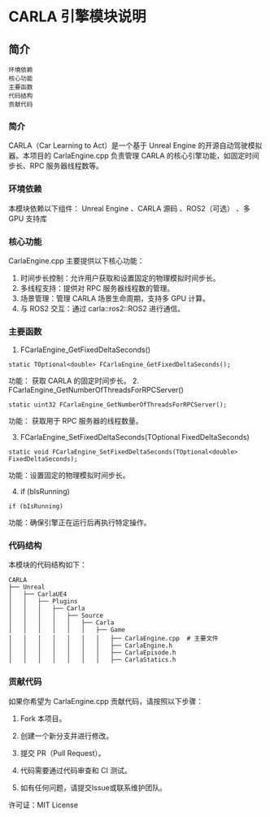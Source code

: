 # CARLA 引擎模块说明
## 简介
	环境依赖
	核心功能
	主要函数
	代码结构
	贡献代码

### 简介
CARLA（Car Learning to Act）是一个基于 Unreal Engine 的开源自动驾驶模拟器。本项目的 CarlaEngine.cpp 负责管理 CARLA 的核心引擎功能，如固定时间步长、RPC 服务器线程数等。

### 环境依赖
本模块依赖以下组件： Unreal Engine 、CARLA 源码 、ROS2（可选） 、多 GPU 支持库

### 核心功能

CarlaEngine.cpp 主要提供以下核心功能：
1. 时间步长控制：允许用户获取和设置固定的物理模拟时间步长。
2. 多线程支持：提供对 RPC 服务器线程数的管理。
3. 场景管理：管理 CARLA 场景生命周期，支持多 GPU 计算。
4. 与 ROS2 交互：通过 carla::ros2::ROS2 进行通信。

### 主要函数

1. FCarlaEngine_GetFixedDeltaSeconds()
```shell
static TOptional<double> FCarlaEngine_GetFixedDeltaSeconds();
```
功能： 获取 CARLA 的固定时间步长。
2. FCarlaEngine_GetNumberOfThreadsForRPCServer()
```shell 
static uint32 FCarlaEngine_GetNumberOfThreadsForRPCServer();
```
功能： 获取用于 RPC 服务器的线程数量。

3. FCarlaEngine_SetFixedDeltaSeconds(TOptional<double> FixedDeltaSeconds)
```shell
static void FCarlaEngine_SetFixedDeltaSeconds(TOptional<double> FixedDeltaSeconds);
```
功能：设置固定的物理模拟时间步长。

4. if (bIsRunning)
```shell
if (bIsRunning)
```
功能：确保引擎正在运行后再执行特定操作。


### 代码结构

本模块的代码结构如下：

	CARLA
	├── Unreal
	│   ├── CarlaUE4
	│   │   ├── Plugins
	│   │   │   ├── Carla
	│   │   │   │   ├── Source
	│   │   │   │   │   ├── Carla
	│   │   │   │   │   │   ├── Game
	│   │   │   │   │   │   │   ├── CarlaEngine.cpp  # 主要文件
	│   │   │   │   │   │   │   ├── CarlaEngine.h
	│   │   │   │   │   │   │   ├── CarlaEpisode.h
	│   │   │   │   │   │   │   ├── CarlaStatics.h

### 贡献代码

如果你希望为 CarlaEngine.cpp 贡献代码，请按照以下步骤：
1. Fork 本项目。

2. 创建一个新分支并进行修改。

3. 提交 PR（Pull Request）。

4. 代码需要通过代码审查和 CI 测试。

5. 如有任何问题，请提交Issue或联系维护团队。

许可证：MIT License